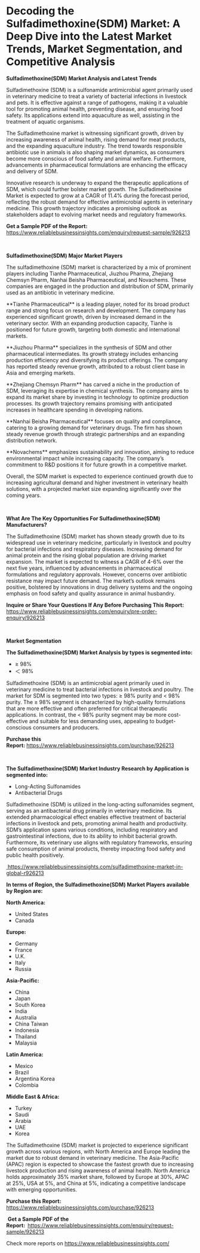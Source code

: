 <p><h1>Decoding the Sulfadimethoxine(SDM) Market: A Deep Dive into the Latest Market Trends, Market Segmentation, and Competitive Analysis</h1></p><p><strong>Sulfadimethoxine(SDM) Market Analysis and Latest Trends</strong></p>
<p><p>Sulfadimethoxine (SDM) is a sulfonamide antimicrobial agent primarily used in veterinary medicine to treat a variety of bacterial infections in livestock and pets. It is effective against a range of pathogens, making it a valuable tool for promoting animal health, preventing disease, and ensuring food safety. Its applications extend into aquaculture as well, assisting in the treatment of aquatic organisms.</p><p>The Sulfadimethoxine market is witnessing significant growth, driven by increasing awareness of animal health, rising demand for meat products, and the expanding aquaculture industry. The trend towards responsible antibiotic use in animals is also shaping market dynamics, as consumers become more conscious of food safety and animal welfare. Furthermore, advancements in pharmaceutical formulations are enhancing the efficacy and delivery of SDM.</p><p>Innovative research is underway to expand the therapeutic applications of SDM, which could further bolster market growth. The Sulfadimethoxine Market is expected to grow at a CAGR of 11.4% during the forecast period, reflecting the robust demand for effective antimicrobial agents in veterinary medicine. This growth trajectory indicates a promising outlook as stakeholders adapt to evolving market needs and regulatory frameworks.</p></p>
<p><strong>Get a Sample PDF of the Report:&nbsp;</strong> <a href="https://www.reliablebusinessinsights.com/enquiry/request-sample/926213?utm_campaign=3499&utm_medium=2&utm_source=Github&utm_content=ia&utm_term=24032025&utm_id=sulfadimethoxinesdm">https://www.reliablebusinessinsights.com/enquiry/request-sample/926213</a></p>
<p>&nbsp;</p>
<p><strong>Sulfadimethoxine(SDM) Major Market Players</strong></p>
<p><p>The sulfadimethoxine (SDM) market is characterized by a mix of prominent players including Tianhe Pharmaceutical, Jiuzhou Pharma, Zhejiang Chemsyn Pharm, Nanhai Beisha Pharmaceutical, and Novachems. These companies are engaged in the production and distribution of SDM, primarily used as an antibiotic in veterinary medicine.</p><p>**Tianhe Pharmaceutical** is a leading player, noted for its broad product range and strong focus on research and development. The company has experienced significant growth, driven by increased demand in the veterinary sector. With an expanding production capacity, Tianhe is positioned for future growth, targeting both domestic and international markets.</p><p>**Jiuzhou Pharma** specializes in the synthesis of SDM and other pharmaceutical intermediates. Its growth strategy includes enhancing production efficiency and diversifying its product offerings. The company has reported steady revenue growth, attributed to a robust client base in Asia and emerging markets.</p><p>**Zhejiang Chemsyn Pharm** has carved a niche in the production of SDM, leveraging its expertise in chemical synthesis. The company aims to expand its market share by investing in technology to optimize production processes. Its growth trajectory remains promising with anticipated increases in healthcare spending in developing nations.</p><p>**Nanhai Beisha Pharmaceutical** focuses on quality and compliance, catering to a growing demand for veterinary drugs. The firm has shown steady revenue growth through strategic partnerships and an expanding distribution network.</p><p>**Novachems** emphasizes sustainability and innovation, aiming to reduce environmental impact while increasing capacity. The company’s commitment to R&D positions it for future growth in a competitive market.</p><p>Overall, the SDM market is expected to experience continued growth due to increasing agricultural demand and higher investment in veterinary health solutions, with a projected market size expanding significantly over the coming years.</p></p>
<p>&nbsp;</p>
<p><strong>What Are The Key Opportunities For Sulfadimethoxine(SDM) Manufacturers?</strong></p>
<p><p>The Sulfadimethoxine (SDM) market has shown steady growth due to its widespread use in veterinary medicine, particularly in livestock and poultry for bacterial infections and respiratory diseases. Increasing demand for animal protein and the rising global population are driving market expansion. The market is expected to witness a CAGR of 4-6% over the next five years, influenced by advancements in pharmaceutical formulations and regulatory approvals. However, concerns over antibiotic resistance may impact future demand. The market’s outlook remains positive, bolstered by innovations in drug delivery systems and the ongoing emphasis on food safety and quality assurance in animal husbandry.</p></p>
<p><strong>Inquire or Share Your Questions If Any Before Purchasing This Report:</strong> <a href="https://www.reliablebusinessinsights.com/enquiry/pre-order-enquiry/926213?utm_campaign=3499&utm_medium=2&utm_source=Github&utm_content=ia&utm_term=24032025&utm_id=sulfadimethoxinesdm">https://www.reliablebusinessinsights.com/enquiry/pre-order-enquiry/926213</a></p>
<p>&nbsp;</p>
<p><strong>Market Segmentation</strong></p>
<p><strong>The Sulfadimethoxine(SDM) Market Analysis by types is segmented into:</strong></p>
<p><ul><li>≥ 98%</li><li>＜ 98%</li></ul></p>
<p><p>Sulfadimethoxine (SDM) is an antimicrobial agent primarily used in veterinary medicine to treat bacterial infections in livestock and poultry. The market for SDM is segmented into two types: ≥ 98% purity and < 98% purity. The ≥ 98% segment is characterized by high-quality formulations that are more effective and often preferred for critical therapeutic applications. In contrast, the < 98% purity segment may be more cost-effective and suitable for less demanding uses, appealing to budget-conscious consumers and producers.</p></p>
<p><strong>Purchase this Report:&nbsp;</strong><a href="https://www.reliablebusinessinsights.com/purchase/926213?utm_campaign=3499&utm_medium=2&utm_source=Github&utm_content=ia&utm_term=24032025&utm_id=sulfadimethoxinesdm">https://www.reliablebusinessinsights.com/purchase/926213</a></p>
<p>&nbsp;</p>
<p><strong>The Sulfadimethoxine(SDM) Market Industry Research by Application is segmented into:</strong></p>
<p><ul><li>Long-Acting Sulfonamides</li><li>Antibacterial Drugs</li></ul></p>
<p><p>Sulfadimethoxine (SDM) is utilized in the long-acting sulfonamides segment, serving as an antibacterial drug primarily in veterinary medicine. Its extended pharmacological effect enables effective treatment of bacterial infections in livestock and pets, promoting animal health and productivity. SDM’s application spans various conditions, including respiratory and gastrointestinal infections, due to its ability to inhibit bacterial growth. Furthermore, its veterinary use aligns with regulatory frameworks, ensuring safe consumption of animal products, thereby impacting food safety and public health positively.</p></p>
<p><a href="https://www.reliablebusinessinsights.com/sulfadimethoxine-market-in-global-r926213?utm_campaign=3499&utm_medium=2&utm_source=Github&utm_content=ia&utm_term=24032025&utm_id=sulfadimethoxinesdm">&nbsp;https://www.reliablebusinessinsights.com/sulfadimethoxine-market-in-global-r926213</a></p>
<p><strong>In terms of Region, the Sulfadimethoxine(SDM) Market Players available by Region are:</strong></p>
<p>
    <p> <strong> North America: </strong>
        <ul>
            <li>United States</li>
            <li>Canada</li>
        </ul>
        </p> 
    <p> <strong> Europe: </strong>
        <ul>
            <li>Germany</li>
            <li>France</li>
            <li>U.K.</li>
            <li>Italy</li>
            <li>Russia</li>
        </ul>
        </p> 
    <p> <strong> Asia-Pacific: </strong>
        <ul>
            <li>China</li>
            <li>Japan</li>
            <li>South Korea</li>
            <li>India</li>
            <li>Australia</li>
            <li>China Taiwan</li>
            <li>Indonesia</li>
            <li>Thailand</li>
            <li>Malaysia</li>
        </ul>
        </p> 
    <p> <strong> Latin America: </strong>
        <ul>
            <li>Mexico</li>
            <li>Brazil</li>
            <li>Argentina Korea</li>
            <li>Colombia</li>
        </ul>
        </p> 
    <p> <strong> Middle East & Africa: </strong>
        <ul>
            <li>Turkey</li>
            <li>Saudi</li>
            <li>Arabia</li>
            <li>UAE</li>
            <li>Korea</li>
        </ul>
    </p>
    </p>
<p><p>The Sulfadimethoxine (SDM) market is projected to experience significant growth across various regions, with North America and Europe leading the market due to robust demand in veterinary medicine. The Asia-Pacific (APAC) region is expected to showcase the fastest growth due to increasing livestock production and rising awareness of animal health. North America holds approximately 35% market share, followed by Europe at 30%, APAC at 25%, USA at 5%, and China at 5%, indicating a competitive landscape with emerging opportunities.</p></p>
<p><strong>Purchase this Report: </strong><a href="https://www.reliablebusinessinsights.com/purchase/926213?utm_campaign=3499&utm_medium=2&utm_source=Github&utm_content=ia&utm_term=24032025&utm_id=sulfadimethoxinesdm">https://www.reliablebusinessinsights.com/purchase/926213</a></p>
<p>&nbsp;<strong>Get a Sample PDF of the Report:&nbsp;&nbsp;</strong><a href="https://www.reliablebusinessinsights.com/enquiry/request-sample/926213?utm_campaign=3499&utm_medium=2&utm_source=Github&utm_content=ia&utm_term=24032025&utm_id=sulfadimethoxinesdm">https://www.reliablebusinessinsights.com/enquiry/request-sample/926213</a></p>
<p><strong></strong></p>
<p>Check more reports on <a href="https://www.reliablebusinessinsights.com/?utm_campaign=3499&utm_medium=2&utm_source=Github&utm_content=ia&utm_term=24032025&utm_id=sulfadimethoxinesdm">https://www.reliablebusinessinsights.com/</a></p>